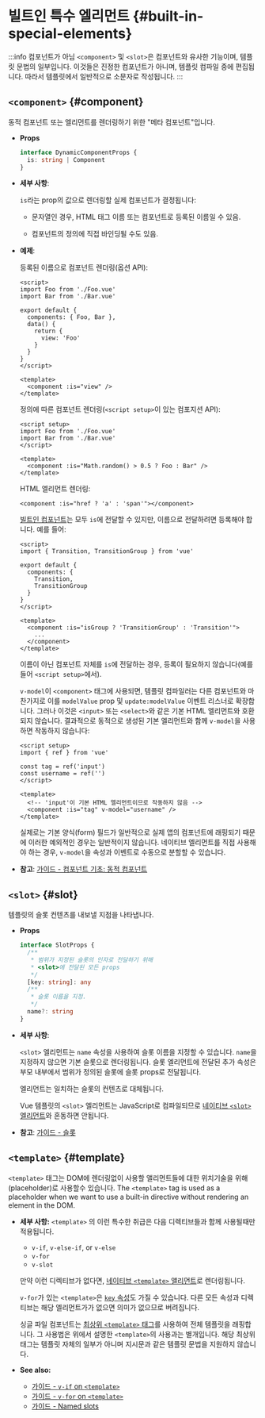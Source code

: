 # 빌트인 특수 엘리먼트 {#built-in-special-elements}

:::info 컴포넌트가 아님
`<component>` 및 `<slot>`은 컴포넌트와 유사한 기능이며,
템플릿 문법의 일부입니다.
이것들은 진정한 컴포넌트가 아니며,
템플릿 컴파일 중에 편집됩니다.
따라서 템플릿에서 일반적으로 소문자로 작성됩니다.
:::

## `<component>` {#component}

동적 컴포넌트 또는 엘리먼트를 렌더링하기 위한 "메타 컴포넌트"입니다.

- **Props**

  ```ts
  interface DynamicComponentProps {
    is: string | Component
  }
  ```

- **세부 사항**:

  `is`라는 prop의 값으로 렌더링할 실제 컴포넌트가 결정됩니다:

  - 문자열인 경우, HTML 태그 이름 또는 컴포넌트로 등록된 이름일 수 있음.

  - 컴포넌트의 정의에 직접 바인딩될 수도 있음.

- **예제**:

  등록된 이름으로 컴포넌트 렌더링(옵션 API):

  ```vue
  <script>
  import Foo from './Foo.vue'
  import Bar from './Bar.vue'

  export default {
    components: { Foo, Bar },
    data() {
      return {
        view: 'Foo'
      }
    }
  }
  </script>

  <template>
    <component :is="view" />
  </template>
  ```

  정의에 따른 컴포넌트 렌더링(`<script setup>`이 있는 컴포지션 API):

  ```vue
  <script setup>
  import Foo from './Foo.vue'
  import Bar from './Bar.vue'
  </script>

  <template>
    <component :is="Math.random() > 0.5 ? Foo : Bar" />
  </template>
  ```

  HTML 엘리먼트 렌더링:

  ```vue-html
  <component :is="href ? 'a' : 'span'"></component>
  ```

  [빌트인 컴포넌트](./built-in-components)는 모두 `is`에 전달할 수 있지만,
  이름으로 전달하려면 등록해야 합니다.
  예를 들어:

  ```vue
  <script>
  import { Transition, TransitionGroup } from 'vue'

  export default {
    components: {
      Transition,
      TransitionGroup
    }
  }
  </script>

  <template>
    <component :is="isGroup ? 'TransitionGroup' : 'Transition'">
      ...
    </component>
  </template>
  ```

  이름이 아닌 컴포넌트 자체를 `is`에 전달하는 경우,
  등록이 필요하지 않습니다(예를 들어 `<script setup>`에서).

  `v-model`이 `<component>` 태그에 사용되면, 템플릿 컴파일러는 다른 컴포넌트와 마찬가지로 이를 `modelValue` prop 및 `update:modelValue` 이벤트 리스너로 확장합니다.
  그러나 이것은 `<input>` 또는 `<select>`와 같은 기본 HTML 엘리먼트와 호환되지 않습니다.
  결과적으로 동적으로 생성된 기본 엘리먼트와 함께 `v-model`을 사용하면 작동하지 않습니다:

  ```vue
  <script setup>
  import { ref } from 'vue'
  
  const tag = ref('input')
  const username = ref('')
  </script>

  <template>
    <!-- 'input'이 기본 HTML 엘리먼트이므로 작동하지 않음 -->
    <component :is="tag" v-model="username" />
  </template>
  ```

  실제로는 기본 양식(form) 필드가 일반적으로 실제 앱의 컴포넌트에 래핑되기 때문에 이러한 예외적인 경우는 일반적이지 않습니다.
  네이티브 엘리먼트를 직접 사용해야 하는 경우, `v-model`을 속성과 이벤트로 수동으로 분할할 수 있습니다.

- **참고**: [가이드 - 컴포넌트 기초: 동적 컴포넌트](/guide/essentials/component-basics#dynamic-components)

## `<slot>` {#slot}

템플릿의 슬롯 컨텐츠를 내보낼 지점을 나타냅니다.

- **Props**

  ```ts
  interface SlotProps {
    /**
     * 범위가 지정된 슬롯의 인자로 전달하기 위해
     * <slot>에 전달된 모든 props
     */
    [key: string]: any
    /**
     * 슬롯 이름을 지정.
     */
    name?: string
  }
  ```

- **세부 사항**:

  `<slot>` 엘리먼트는 `name` 속성을 사용하여 슬롯 이름을 지정할 수 있습니다.
  `name`을 지정하지 않으면 기본 슬롯으로 렌더링됩니다.
  슬롯 엘리먼트에 전달된 추가 속성은 부모 내부에서 범위가 정의된 슬롯에 슬롯 props로 전달됩니다.

  엘리먼트는 일치하는 슬롯의 컨텐츠로 대체됩니다.

  Vue 템플릿의 `<slot>` 엘리먼트는 JavaScript로 컴파일되므로 [네이티브 `<slot>` 엘리먼트](https://developer.mozilla.org/en-US/docs/Web/HTML/Element/slot)와 혼동하면 안됩니다.

- **참고**: [가이드 - 슬롯](/guide/components/slots)

## `<template>` {#template}

`<template>` 태그는 DOM에 렌더링없이 사용할 앨리먼트들에 대한 위치기술을 위해(placeholder)로 사용할수 있습니다. 
The `<template>` tag is used as a placeholder when we want to use a built-in directive without rendering an element in the DOM.

- **세부 사항:**
  `<template>` 의 이런 특수한 취급은 다음 디렉티브들과 함께 사용될때만 적용됩니다. 
  
  - `v-if`, `v-else-if`, or `v-else`
  - `v-for`
  - `v-slot`
  
  만약 이런 디렉티브가 없다면, [네이티브 `<template>` 앨리먼트](https://developer.mozilla.org/en-US/docs/Web/HTML/Element/template)로 렌더링됩니다. 
  
  `v-for`가 있는 `<template>`은 [`key` 속성](/api/built-in-special-attributes#key)도 가질 수 있습니다. 다른 모든 속성과 디렉티브는 해당 엘리먼트가가 없으면 의미가 없으므로 버려집니다.

  
  싱글 파일 컴포넌트는 [최상위 `<template>` 태그](/api/sfc-spec#language-blocks)를 사용하여 전체 템플릿을 래핑합니다. 그 사용법은 위에서 설명한 `<template>`의 사용과는 별개입니다. 해당 최상위 태그는 템플릿 자체의 일부가 아니며 지시문과 같은 템플릿 문법을 지원하지 않습니다.

- **See also:**
  - [가이드 - `v-if` on `<template>`](/guide/essentials/conditional#v-if-on-template) 
  - [가이드 - `v-for` on `<template>`](/guide/essentials/list#v-for-on-template) 
  - [가이드 - Named slots](/guide/components/slots#named-slots) 
